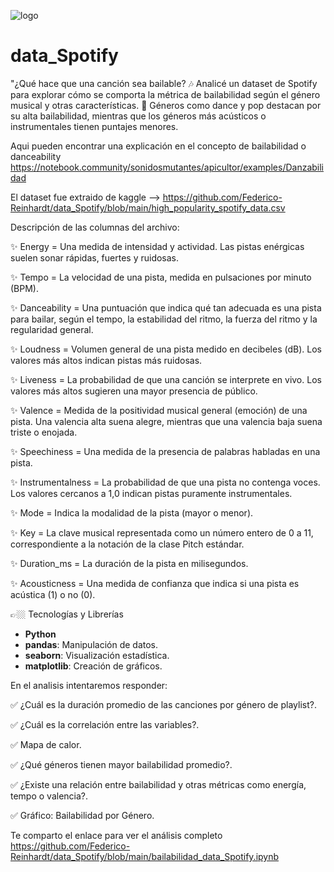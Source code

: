 ![logo](https://github.com/user-attachments/assets/bb51bb39-a6c0-4557-8896-10a13e060e0e)

# data_Spotify

"¿Qué hace que una canción sea bailable? 🎶 Analicé un dataset de Spotify para explorar cómo se comporta la métrica de bailabilidad según el género musical y otras características.
💃 Géneros como dance y pop destacan por su alta bailabilidad, mientras que los géneros más acústicos o instrumentales tienen puntajes menores.

Aqui pueden encontrar una explicación en el concepto de bailabilidad o danceability https://notebook.community/sonidosmutantes/apicultor/examples/Danzabilidad

El dataset fue extraido de kaggle --> https://github.com/Federico-Reinhardt/data_Spotify/blob/main/high_popularity_spotify_data.csv

Descripción de las columnas del archivo:

✨ Energy = Una medida de intensidad y actividad. Las pistas enérgicas suelen sonar rápidas, fuertes y ruidosas.

✨ Tempo = La velocidad de una pista, medida en pulsaciones por minuto (BPM).

✨ Danceability = Una puntuación que indica qué tan adecuada es una pista para bailar, según el tempo, la estabilidad del ritmo, la fuerza del ritmo y la regularidad general.

✨ Loudness = Volumen general de una pista medido en decibeles (dB). Los valores más altos indican pistas más ruidosas.

✨ Liveness = La probabilidad de que una canción se interprete en vivo. Los valores más altos sugieren una mayor presencia de público.

✨ Valence = Medida de la positividad musical general (emoción) de una pista. Una valencia alta suena alegre, mientras que una valencia baja suena triste o enojada.

✨ Speechiness = Una medida de la presencia de palabras habladas en una pista.

✨ Instrumentalness = La probabilidad de que una pista no contenga voces. Los valores cercanos a 1,0 indican pistas puramente instrumentales.

✨ Mode = Indica la modalidad de la pista (mayor o menor).

✨ Key = La clave musical representada como un número entero de 0 a 11, correspondiente a la notación de la clase Pitch estándar.

✨ Duration_ms = La duración de la pista en milisegundos.

✨ Acousticness = Una medida de confianza que indica si una pista es acústica (1) o no (0).

👉🏼 Tecnologías y Librerías
- **Python**
- **pandas**: Manipulación de datos.
- **seaborn**: Visualización estadística.
- **matplotlib**: Creación de gráficos.

En el analisis intentaremos responder:

✅ ¿Cuál es la duración promedio de las canciones por género de playlist?.

✅ ¿Cuál es la correlación entre las variables?.

✅ Mapa de calor.

✅ ¿Qué géneros tienen mayor bailabilidad promedio?.

✅ ¿Existe una relación entre bailabilidad y otras métricas como energía, tempo o valencia?.

✅ Gráfico: Bailabilidad por Género.

 Te comparto el enlace para ver el análisis completo https://github.com/Federico-Reinhardt/data_Spotify/blob/main/bailabilidad_data_Spotify.ipynb
